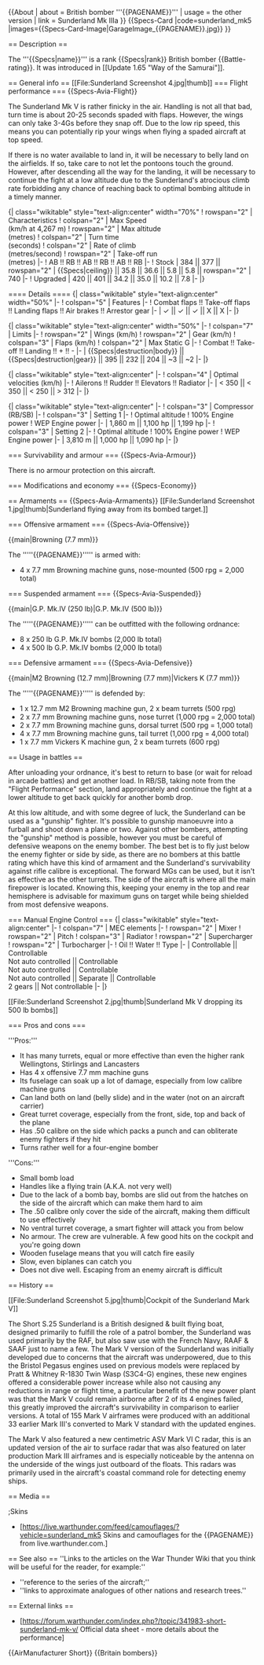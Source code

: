 {{About
| about = British bomber '''{{PAGENAME}}'''
| usage = the other version
| link = Sunderland Mk IIIa
}}
{{Specs-Card
|code=sunderland_mk5
|images={{Specs-Card-Image|GarageImage_{{PAGENAME}}.jpg}}
}}

== Description ==

<!-- ''In the description, the first part should be about the history of and the creation and combat usage of the aircraft, as well as its key features. In the second part, tell the reader about the aircraft in the game. Insert a screenshot of the vehicle, so that if the novice player does not remember the vehicle by name, he will immediately understand what kind of vehicle the article is talking about.'' -->

The '''{{Specs|name}}''' is a rank {{Specs|rank}} British bomber {{Battle-rating}}. It was introduced in [[Update 1.65 "Way of the Samurai"]].

== General info ==
[[File:Sunderland Screenshot 4.jpg|thumb]]
=== Flight performance ===
{{Specs-Avia-Flight}}

<!-- ''Describe how the aircraft behaves in the air. Speed, manoeuvrability, acceleration and allowable loads - these are the most important characteristics of the vehicle.'' -->

The Sunderland Mk V is rather finicky in the air. Handling is not all that bad, turn time is about 20-25 seconds spaded with flaps. However, the wings can only take 3-4Gs before they snap off. Due to the low rip speed, this means you can potentially rip your wings when flying a spaded aircraft at top speed.

If there is no water available to land in, it will be necessary to belly land on the airfields. If so, take care to not let the pontoons touch the ground. However, after descending all the way for the landing, it will be necessary to continue the fight at a low altitude due to the Sunderland's atrocious climb rate forbidding any chance of reaching back to optimal bombing altitude in a timely manner.

{| class="wikitable" style="text-align:center" width="70%"
! rowspan="2" | Characteristics
! colspan="2" | Max Speed<br>(km/h at 4,267 m)
! rowspan="2" | Max altitude<br>(metres)
! colspan="2" | Turn time<br>(seconds)
! colspan="2" | Rate of climb<br>(metres/second)
! rowspan="2" | Take-off run<br>(metres)
|-
! AB !! RB !! AB !! RB !! AB !! RB
|-
! Stock
| 384 || 377 || rowspan="2" | {{Specs|ceiling}} || 35.8 || 36.6 || 5.8 || 5.8 || rowspan="2" | 740
|-
! Upgraded
| 420 || 401 || 34.2 || 35.0 || 10.2 || 7.8
|-
|}

==== Details ====
{| class="wikitable" style="text-align:center" width="50%"
|-
! colspan="5" | Features
|-
! Combat flaps !! Take-off flaps !! Landing flaps !! Air brakes !! Arrestor gear
|-
| ✓ || ✓ || ✓ || X || X <!-- ✓ -->
|-
|}

{| class="wikitable" style="text-align:center" width="50%"
|-
! colspan="7" | Limits
|-
! rowspan="2" | Wings (km/h)
! rowspan="2" | Gear (km/h)
! colspan="3" | Flaps (km/h)
! colspan="2" | Max Static G
|-
! Combat !! Take-off !! Landing !! + !! -
|-
| {{Specs|destruction|body}} || {{Specs|destruction|gear}} || 395 || 232 || 204 || ~3 || ~2
|-
|}

{| class="wikitable" style="text-align:center"
|-
! colspan="4" | Optimal velocities (km/h)
|-
! Ailerons !! Rudder !! Elevators !! Radiator
|-
| < 350 || < 350 || < 250 || > 312
|-
|}

{| class="wikitable" style="text-align:center"
|-
! colspan="3" | Compressor (RB/SB)
|-
! colspan="3" | Setting 1
|-
! Optimal altitude
! 100% Engine power
! WEP Engine power
|-
| 1,860 m || 1,100 hp || 1,199 hp
|-
! colspan="3" | Setting 2
|-
! Optimal altitude
! 100% Engine power
! WEP Engine power
|-
| 3,810 m || 1,000 hp || 1,090 hp
|-
|}

=== Survivability and armour ===
{{Specs-Avia-Armour}}

<!-- ''Examine the survivability of the aircraft. Note how vulnerable the structure is and how secure the pilot is, whether the fuel tanks are armoured, etc. Describe the armour, if there is any, and also mention the vulnerability of other critical aircraft systems.'' -->

There is no armour protection on this aircraft.

=== Modifications and economy ===
{{Specs-Economy}}

== Armaments ==
{{Specs-Avia-Armaments}}
[[File:Sunderland Screenshot 1.jpg|thumb|Sunderland flying away from its bombed target.]]

=== Offensive armament ===
{{Specs-Avia-Offensive}}

<!-- ''Describe the offensive armament of the aircraft, if any. Describe how effective the cannons and machine guns are in a battle, and also what belts or drums are better to use. If there is no offensive weaponry, delete this subsection.'' -->

{{main|Browning (7.7 mm)}}

The '''''{{PAGENAME}}''''' is armed with:

- 4 x 7.7 mm Browning machine guns, nose-mounted (500 rpg = 2,000 total)

=== Suspended armament ===
{{Specs-Avia-Suspended}}

<!-- ''Describe the aircraft's suspended armament: additional cannons under the wings, bombs, rockets and torpedoes. This section is especially important for bombers and attackers. If there is no suspended weaponry remove this subsection.'' -->

{{main|G.P. Mk.IV (250 lb)|G.P. Mk.IV (500 lb)}}

The '''''{{PAGENAME}}''''' can be outfitted with the following ordnance:

- 8 x 250 lb G.P. Mk.IV bombs (2,000 lb total)
- 4 x 500 lb G.P. Mk.IV bombs (2,000 lb total)

=== Defensive armament ===
{{Specs-Avia-Defensive}}

<!-- ''Defensive armament with turret machine guns or cannons, crewed by gunners. Examine the number of gunners and what belts or drums are better to use. If defensive weaponry is not available, remove this subsection.'' -->

{{main|M2 Browning (12.7 mm)|Browning (7.7 mm)|Vickers K (7.7 mm)}}

The '''''{{PAGENAME}}''''' is defended by:

- 1 x 12.7 mm M2 Browning machine gun, 2 x beam turrets (500 rpg)
- 2 x 7.7 mm Browning machine guns, nose turret (1,000 rpg = 2,000 total)
- 2 x 7.7 mm Browning machine guns, dorsal turret (500 rpg = 1,000 total)
- 4 x 7.7 mm Browning machine guns, tail turret (1,000 rpg = 4,000 total)
- 1 x 7.7 mm Vickers K machine gun, 2 x beam turrets (600 rpg)

== Usage in battles ==

<!-- ''Describe the tactics of playing in the aircraft, the features of using aircraft in a team and advice on tactics. Refrain from creating a "guide" - do not impose a single point of view, but instead, give the reader food for thought. Examine the most dangerous enemies and give recommendations on fighting them. If necessary, note the specifics of the game in different modes (AB, RB, SB).'' -->

After unloading your ordnance, it's best to return to base (or wait for reload in arcade battles) and get another load. In RB/SB, taking note from the "Flight Performance" section, land appropriately and continue the fight at a lower altitude to get back quickly for another bomb drop.

At this low altitude, and with some degree of luck, the Sunderland can be used as a "gunship" fighter. It's possible to gunship manoeuvre into a furball and shoot down a plane or two. Against other bombers, attempting the "gunship" method is possible, however you must be careful of defensive weapons on the enemy bomber. The best bet is to fly just below the enemy fighter or side by side, as there are no bombers at this battle rating which have this kind of armament and the Sunderland's survivability against rifle calibre is exceptional. The forward MGs can be used, but it isn't as effective as the other turrets. The side of the aircraft is where all the main firepower is located. Knowing this, keeping your enemy in the top and rear hemisphere is advisable for maximum guns on target while being shielded from most defensive weapons.

=== Manual Engine Control ===
{| class="wikitable" style="text-align:center"
|-
! colspan="7" | MEC elements
|-
! rowspan="2" | Mixer
! rowspan="2" | Pitch
! colspan="3" | Radiator
! rowspan="2" | Supercharger
! rowspan="2" | Turbocharger
|-
! Oil !! Water !! Type
|-
| Controllable || Controllable<br>Not auto controlled || Controllable<br>Not auto controlled || Controllable<br>Not auto controlled || Separate || Controllable<br>2 gears || Not controllable
|-
|}

[[File:Sunderland Screenshot 2.jpg|thumb|Sunderland Mk V dropping its 500 lb bombs]]

=== Pros and cons ===

<!-- ''Summarise and briefly evaluate the vehicle in terms of its characteristics and combat effectiveness. Mark its pros and cons in the bulleted list. Try not to use more than 6 points for each of the characteristics. Avoid using categorical definitions such as "bad", "good" and the like - use substitutions with softer forms such as "inadequate" and "effective".'' -->

'''Pros:'''

- It has many turrets, equal or more effective than even the higher rank Wellingtons, Stirlings and Lancasters
- Has 4 x offensive 7.7 mm machine guns
- Its fuselage can soak up a lot of damage, especially from low calibre machine guns
- Can land both on land (belly slide) and in the water (not on an aircraft carrier)
- Great turret coverage, especially from the front, side, top and back of the plane
- Has .50 calibre on the side which packs a punch and can obliterate enemy fighters if they hit
- Turns rather well for a four-engine bomber

'''Cons:'''

- Small bomb load
- Handles like a flying train (A.K.A. not very well)
- Due to the lack of a bomb bay, bombs are slid out from the hatches on the side of the aircraft which can make them hard to aim
- The .50 calibre only cover the side of the aircraft, making them difficult to use effectively
- No ventral turret coverage, a smart fighter will attack you from below
- No armour. The crew are vulnerable. A few good hits on the cockpit and you're going down
- Wooden fuselage means that you will catch fire easily
- Slow, even biplanes can catch you
- Does not dive well. Escaping from an enemy aircraft is difficult

== History ==

<!-- ''Describe the history of the creation and combat usage of the aircraft in more detail than in the introduction. If the historical reference turns out to be too long, take it to a separate article, taking a link to the article about the vehicle and adding a block "/History" (example: <nowiki>https://wiki.warthunder.com/(Vehicle-name)/History</nowiki>) and add a link to it here using the <code>main</code> template. Be sure to reference text and sources by using <code><nowiki><ref></ref></nowiki></code>, as well as adding them at the end of the article with <code><nowiki><references /></nowiki></code>. This section may also include the vehicle's dev blog entry (if applicable) and the in-game encyclopedia description (under <code><nowiki>=== In-game description ===</nowiki></code>, also if applicable).'' -->

[[File:Sunderland Screenshot 5.jpg|thumb|Cockpit of the Sunderland Mark V]]

The Short S.25 Sunderland is a British designed & built flying boat, designed primarily to fulfill the role of a patrol bomber, the Sunderland was used primarily by the RAF, but also saw use with the French Navy, RAAF & SAAF just to name a few. The Mark V version of the Sunderland was initially developed due to concerns that the aircraft was underpowered, due to this the Bristol Pegasus engines used on previous models were replaced by Pratt & Whitney R-1830 Twin Wasp (S3C4-G) engines, these new engines offered a considerable power increase while also not causing any reductions in range or flight time, a particular benefit of the new power plant was that the Mark V could remain airborne after 2 of its 4 engines failed, this greatly improved the aircraft's survivability in comparison to earlier versions. A total of 155 Mark V airframes were produced with an additional 33 earlier Mark III's converted to Mark V standard with the updated engines.

The Mark V also featured a new centimetric ASV Mark VI C radar, this is an updated version of the air to surface radar that was also featured on later production Mark III airframes and is especially noticeable by the antenna on the underside of the wings just outboard of the floats. This radars was primarily used in the aircraft's coastal command role for detecting enemy ships.

== Media ==

<!-- ''Excellent additions to the article would be video guides, screenshots from the game, and photos.'' -->

;Skins

- [https://live.warthunder.com/feed/camouflages/?vehicle=sunderland_mk5 Skins and camouflages for the {{PAGENAME}} from live.warthunder.com.]

== See also ==
''Links to the articles on the War Thunder Wiki that you think will be useful for the reader, for example:''

- ''reference to the series of the aircraft;''
- ''links to approximate analogues of other nations and research trees.''

== External links ==

<!--''Paste links to sources and external resources, such as:''
* ''topic on the official game forum;''
* ''other literature.''-->

- [https://forum.warthunder.com/index.php?/topic/341983-short-sunderland-mk-v/ Official data sheet - more details about the performance]

{{AirManufacturer Short}}
{{Britain bombers}}
